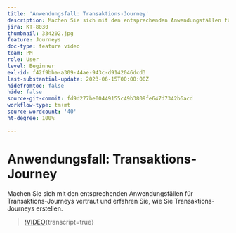 ```yaml
---
title: 'Anwendungsfall: Transaktions-Journey'
description: Machen Sie sich mit den entsprechenden Anwendungsfällen für Transaktions-Journeys vertraut und erfahren Sie, wie Sie Transaktions-Journeys erstellen.
jira: KT-8030
thumbnail: 334202.jpg
feature: Journeys
doc-type: feature video
team: PM
role: User
level: Beginner
exl-id: f42f9bba-a309-44ae-943c-d9142046dcd3
last-substantial-update: 2023-06-15T00:00:00Z
hidefromtoc: false
hide: false
source-git-commit: fd9d277be00449155c49b3809fe647d7342b6acd
workflow-type: tm+mt
source-wordcount: '40'
ht-degree: 100%

---
```


# Anwendungsfall: Transaktions-Journey

Machen Sie sich mit den entsprechenden Anwendungsfällen für Transaktions-Journeys vertraut und erfahren Sie, wie Sie Transaktions-Journeys erstellen.

>[!VIDEO](https://video.tv.adobe.com/v/334202?quality=12&learn=on){transcript=true}

